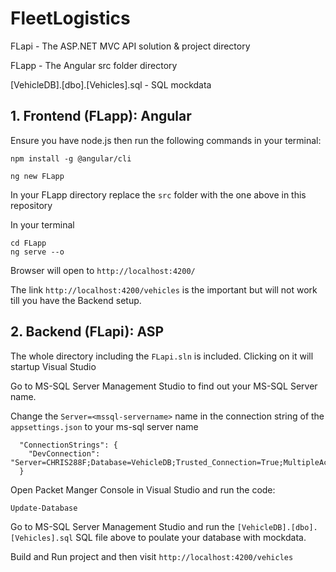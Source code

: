 # FleetLogistics
FLapi - The ASP.NET MVC API solution & project directory

FLapp - The Angular src folder directory

[VehicleDB].[dbo].[Vehicles].sql - SQL mockdata

## 1. Frontend (FLapp): Angular

Ensure you have node.js then run the following commands in your terminal:

```
npm install -g @angular/cli

ng new FLapp
```
In your FLapp directory replace the `src` folder with the one above in this repository

In your terminal 

```
cd FLapp
ng serve --o
```
Browser will open to ```http://localhost:4200/```

The link `http://localhost:4200/vehicles` is the important but will not work till you have the Backend setup.

  
## 2. Backend (FLapi): ASP
The whole directory including the `FLapi.sln` is included. Clicking on it will startup Visual Studio

Go to MS-SQL Server Management Studio to find out your MS-SQL Server name.

Change the `Server=<mssql-servername>` name in the connection string of the `appsettings.json` to your ms-sql server name

```
  "ConnectionStrings": {
    "DevConnection": "Server=CHRIS288F;Database=VehicleDB;Trusted_Connection=True;MultipleActiveResultSets=True;"
  }
```

Open Packet Manger Console in Visual Studio and run the code:

```
Update-Database

```
Go to MS-SQL Server Management Studio and run the `[VehicleDB].[dbo].[Vehicles].sql` SQL file above to poulate your database with mockdata.

Build and Run project and then visit `http://localhost:4200/vehicles`
